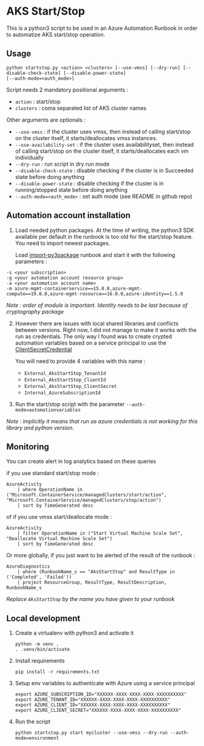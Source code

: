 # AKS Start/Stop

This is a python3 script to be used in an Azure Automation Runbook in order to automatize AKS start/stop operation.

## Usage

    python startstop.py <action> <clusters> [--use-vmss] [--dry-run] [--disable-check-state] [--disable-power-state]
    [--auth-mode=<auth_mode>]

Script needs 2 mandatory positional arguments :

* `action` : start/stop
* `clusters` : coma separated list of AKS cluster names

Other arguments are optionals :

* `--use-vmss` : if the cluster uses vmss, then instead of calling start/stop on the cluster itself, it
    starts/deallocates vmss instances.
* `--use-availability-set` : if the cluster uses availabilityset, then instead of calling start/stop on the cluster
    itself, it starts/deallocates each vm individually
* `--dry-run` : run script in dry run mode
* `--disable-check-state` : disable checking if the cluster is in Succeeded state before doing anything
* `--disable-power-state` : disable checking if the cluster is in running/stopped state before doing anything
* `--auth-mode=<auth_mode>` : set auth mode (see README in github repo)

## Automation account installation

1. Load needed python packages. At the time of writing, the python3 SDK available per default in the runbook is too old
for the start/stop feature. You need to import newest packages. 
   
    Load [import-py3package](../import-py3package) runbook and start it with the following parameters :

```
-s <your subscription>
-g <your automation account resource group>
-a <your automation account name>
-m azure-mgmt-containerservice==15.0.0,azure-mgmt-compute==19.0.0,azure-mgmt-resource==16.0.0,azure-identity==1.5.0
```

*Note : order of module is important. Identity needs to be last because of cryptography package*

2. However there are issues with local shared libraries and conflicts between versions. Right now, I did not manage 
   to make it works with the run as credentials. The only way I found was to create crypted automation variables based
   on a service principal to use the [ClientSecretCredential](https://azuresdkdocs.blob.core.windows.net/$web/python/azure-identity/1.4.0/azure.identity.html#azure.identity.ClientSecretCredential)
   
    You will need to provide 4 variables with this name :

     * `External_AksStartStop_TenantId`
     * `External_AksStartStop_ClientId`
     * `External_AksStartStop_ClientSecret`
     * `Internal_AzureSubscriptionId`


3. Run the start/stop script with the parameter `--auth-mode=automationvariables`

*Note : implicitly it means that run as azure credentials is not working for this library and python version.*

## Monitoring

You can create alert in log analytics based on these queries

if you use standard start/stop mode :

```
AzureActivity 
    | where OperationName in ("Microsoft.ContainerService/managedClusters/start/action", "Microsoft.ContainerService/managedClusters/stop/action") 
    | sort by TimeGenerated desc
```

of if you use vmss start/deallocate mode :

```
AzureActivity 
    | filter OperationName in ("Start Virtual Machine Scale Set", "Deallocate Virtual Machine Scale Set") 
    | sort by TimeGenerated desc
```

Or more globally, if you just want to be alerted of the result of the runbook :

```
AzureDiagnostics
    | where (RunbookName_s == "AksStartStop" and ResultType in ('Completed', 'Failed'))
    | project ResourceGroup, ResultType, ResultDescription, RunbookName_s
```

*Replace `AksStartStop` by the name you have given to your runbook*

## Local development

1. Create a virtualenv with python3 and activate it

    ```
    python -m venv .
    . .venv/bin/activate
    ```
   
2. Install requirements

    ```
    pip install -r requirements.txt
    ```
   
3. Setup env variables to authenticate with Azure using a service principal

    ```
    export AZURE_SUBSCRIPTION_ID="XXXXXX-XXXX-XXXX-XXXX-XXXXXXXXXX"
    export AZURE_TENANT_ID="XXXXXX-XXXX-XXXX-XXXX-XXXXXXXXXX"
    export AZURE_CLIENT_ID="XXXXXX-XXXX-XXXX-XXXX-XXXXXXXXXX"
    export AZURE_CLIENT_SECRET="XXXXXX-XXXX-XXXX-XXXX-XXXXXXXXXX"
    ```
   
4. Run the script

    ```
    python startstop.py start mycluster --use-vmss --dry-run --auth-mode=environment
    ```